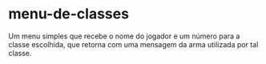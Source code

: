 # menu-de-classes
Um menu simples que recebe o nome do jogador e um número para a classe escolhida, que retorna com uma mensagem da arma utilizada por tal classe.
